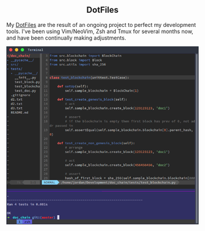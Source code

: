 <center> <h2>DotFiles</h2> </center>

My [DotFiles](www.github.com/jordanmmck/DotFiles) are the result of an ongoing project to perfect my development tools. I've been using Vim/NeoVim, Zsh and Tmux for several months now, and have been continually making adjustments.

<img src="/public/images/vimtmux.png" alt="Drawing" style="max-width: 100%;"/>
